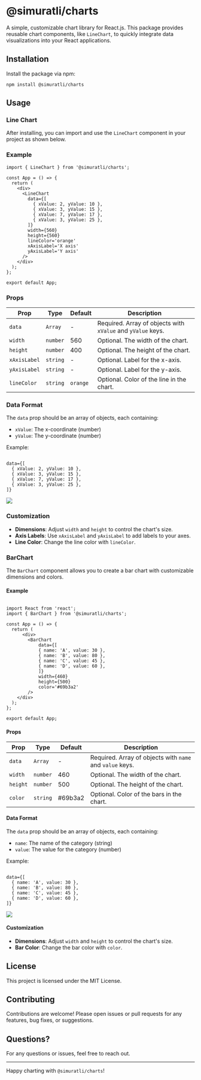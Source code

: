 # @simuratli/charts

A simple, customizable chart library for React.js. This package provides reusable chart components, like `LineChart`, to quickly integrate data visualizations into your React applications.

## Installation

Install the package via npm:

```
npm install @simuratli/charts
```

## Usage

### Line Chart

After installing, you can import and use the `LineChart` component in your project as shown below.

### Example

```import React from 'react';
import { LineChart } from '@simuratli/charts';

const App = () => {
  return (
    <div>
      <LineChart 
        data={[
          { xValue: 2, yValue: 10 },
          { xValue: 3, yValue: 15 },
          { xValue: 7, yValue: 17 },
          { xValue: 3, yValue: 25 },
        ]}
        width={560}
        height={560}
        lineColor='orange'
        xAxisLabel='X axis'
        yAxisLabel='Y axis'
      />
    </div>
  );
};

export default App;
```

### Props

| Prop | Type | Default | Description |
| --- | --- | --- | --- |
| `data` | `Array` | \-  | Required. Array of objects with `xValue` and `yValue` keys. |
| `width` | `number` | 560 | Optional. The width of the chart. |
| `height` | `number` | 400 | Optional. The height of the chart. |
| `xAxisLabel` | `string` | \-  | Optional. Label for the x-axis. |
| `yAxisLabel` | `string` | \-  | Optional. Label for the y-axis. |
| `lineColor` | `string` | `orange` | Optional. Color of the line in the chart. |

### Data Format

The `data` prop should be an array of objects, each containing:

*   `xValue`: The x-coordinate (number)
*   `yValue`: The y-coordinate (number)

Example:

```

data={[
  { xValue: 2, yValue: 10 },
  { xValue: 3, yValue: 15 },
  { xValue: 7, yValue: 17 },
  { xValue: 3, yValue: 25 },
]}
```

<image src="https://github.com/Simuratli/charts/blob/master/src/LineChart/asset/linechart.png?raw=true" />

### Customization

*   **Dimensions**: Adjust `width` and `height` to control the chart's size.
*   **Axis Labels**: Use `xAxisLabel` and `yAxisLabel` to add labels to your axes.
*   **Line Color**: Change the line color with `lineColor`.


### BarChart

The `BarChart` component allows you to create a bar chart with customizable dimensions and colors.

#### Example

```

import React from 'react';
import { BarChart } from '@simuratli/charts';

const App = () => {
  return (
      <div>
        <BarChart 
            data={[
            { name: 'A', value: 30 },
            { name: 'B', value: 80 },
            { name: 'C', value: 45 },
            { name: 'D', value: 60 },
            ]}
            width={460}
            height={500}
            color='#69b3a2'
        />
    </div>
  );
};

export default App;
```

#### Props

| Prop | Type | Default | Description |
| --- | --- | --- | --- |
| `data` | `Array` | \-  | Required. Array of objects with `name` and `value` keys. |
| `width` | `number` | 460 | Optional. The width of the chart. |
| `height` | `number` | 500 | Optional. The height of the chart. |
| `color` | `string` | #69b3a2 | Optional. Color of the bars in the chart. |

#### Data Format

The `data` prop should be an array of objects, each containing:

*   `name`: The name of the category (string)
*   `value`: The value for the category (number)

Example:

```

data={[
  { name: 'A', value: 30 },
  { name: 'B', value: 80 },
  { name: 'C', value: 45 },
  { name: 'D', value: 60 },
]}
```

<image src="https://github.com/Simuratli/charts/blob/master/src/BartChart/asset/barchart.png?raw=true" />


#### Customization

*   **Dimensions**: Adjust `width` and `height` to control the chart's size.
*   **Bar Color**: Change the bar color with `color`.

## License

This project is licensed under the MIT License.

## Contributing

Contributions are welcome! Please open issues or pull requests for any features, bug fixes, or suggestions.

## Questions?

For any questions or issues, feel free to reach out.

- - -

Happy charting with `@simuratli/charts`!